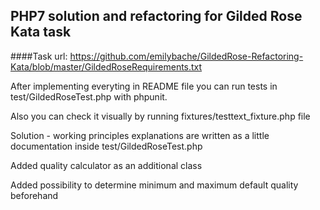 PHP7 solution and refactoring for Gilded Rose Kata task
-------------------------------------------------------
####Task url: https://github.com/emilybache/GildedRose-Refactoring-Kata/blob/master/GildedRoseRequirements.txt

After implementing everyting in README file you can run tests in test/GildedRoseTest.php with phpunit.

Also you can check it visually by running fixtures/testtext_fixture.php file

Solution - working principles explanations are written as a little documentation inside test/GildedRoseTest.php

Added quality calculator as an additional class

Added possibility to determine minimum and maximum default quality beforehand
